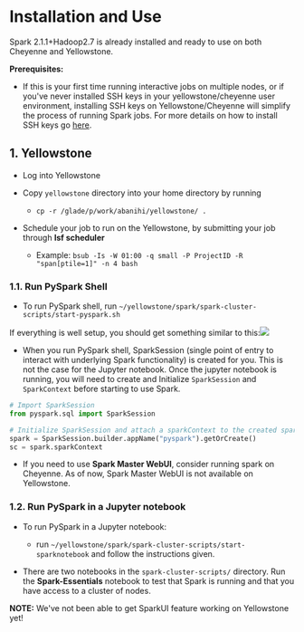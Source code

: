 
# Installation and Use

Spark 2.1.1+Hadoop2.7 is already installed and ready to use on both Cheyenne and Yellowstone.

**Prerequisites:** 

- If this is your first time running interactive jobs on multiple nodes, or if you've never installed SSH keys in your yellowstone/cheyenne user environment, installing SSH keys on Yellowstone/Cheyenne will simplify the process of running Spark jobs. For more details on how to install SSH keys go [here](https://www2.cisl.ucar.edu/resources/computational-systems/yellowstone/access-and-user-environment/install-ssh-keys).



## 1. Yellowstone

- Log into Yellowstone

- Copy ```yellowstone``` directory into your home directory by running 
  - ```cp -r /glade/p/work/abanihi/yellowstone/ .```

- Schedule your job to run on the Yellowstone, by submitting your job through **lsf scheduler**
    - Example: ```bsub -Is -W 01:00 -q small -P ProjectID -R "span[ptile=1]" -n 4 bash```
    

### 1.1. Run PySpark Shell

- To run PySpark shell, run ```~/yellowstone/spark/spark-cluster-scripts/start-pyspark.sh```

 If everything is well setup, you should get something similar to this:![](https://i.imgur.com/cdns3KT.jpg)





- When you run PySpark shell, SparkSession (single point of entry to interact with underlying Spark functionality) is created for you. This is not the case for the Jupyter notebook. Once the jupyter notebook is running, you will need to create and Initialize ```SparkSession``` and ```SparkContext``` before starting to use Spark.

```python
# Import SparkSession
from pyspark.sql import SparkSession

# Initialize SparkSession and attach a sparkContext to the created sparkSession
spark = SparkSession.builder.appName("pyspark").getOrCreate()
sc = spark.sparkContext

```

- If you need to use **Spark Master WebUI**, consider running spark on Cheyenne. As of now, Spark Master WebUI is not available on Yellowstone.


### 1.2. Run PySpark in a Jupyter notebook  
       
 - To run PySpark in a Jupyter notebook:
    - run ```~/yellowstone/spark/spark-cluster-scripts/start-sparknotebook``` and follow the instructions given.

- There are two notebooks in the ```spark-cluster-scripts/``` directory. Run the **Spark-Essentials** notebook to test that Spark is running and that you have access to a cluster of nodes.

**NOTE:** We've not been able to get SparkUI feature working on Yellowstone yet!

